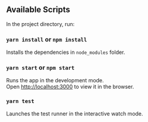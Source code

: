 ## Available Scripts

In the project directory, run:

### `yarn install` or `npm install`

Installs the dependencies in `node_modules` folder.

### `yarn start` or `npm start`

Runs the app in the development mode.<br />
Open [http://localhost:3000](http://localhost:3000) to view it in the browser.

### `yarn test`

Launches the test runner in the interactive watch mode.<br />
